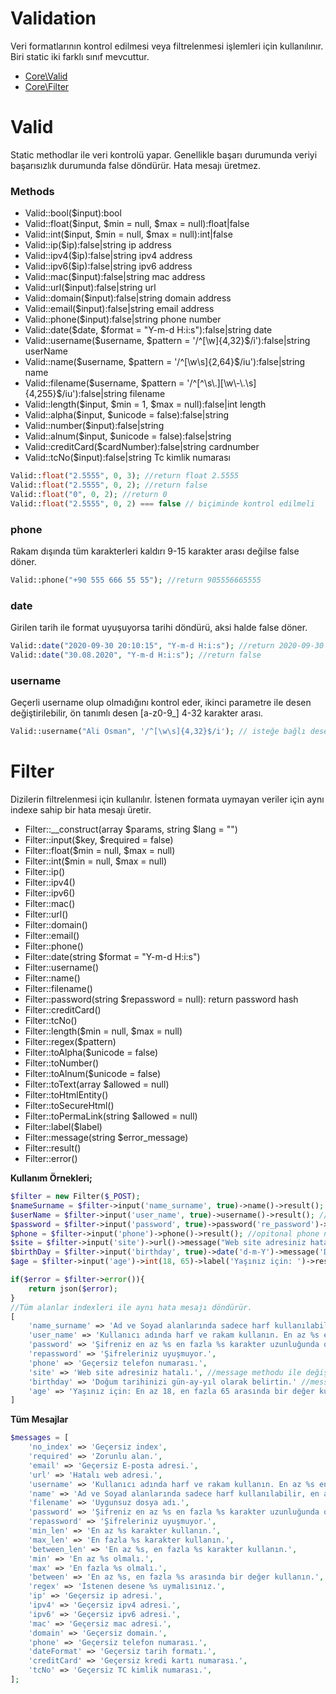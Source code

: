 # Validation

Veri formatlarının kontrol edilmesi veya filtrelenmesi işlemleri için kullanılınır. Biri static iki farklı sınıf mevcuttur.

- [Core\Valid](#Valid)
- [Core\Filter](#Filter)

# Valid  

Static methodlar ile veri kontrolü yapar. Genellikle başarı durumunda veriyi başarısızlık durumunda false döndürür. Hata mesajı üretmez.

### Methods

- Valid::bool($input):bool
- Valid::float($input, $min = null, $max = null):float|false
- Valid::int($input, $min = null, $max = null):int|false
- Valid::ip($ip):false|string ip address
- Valid::ipv4($ip):false|string ipv4 address
- Valid::ipv6($ip):false|string ipv6 address
- Valid::mac($input):false|string mac address
- Valid::url($input):false|string url
- Valid::domain($input):false|string domain address
- Valid::email($input):false|string email address
- Valid::phone($input):false|string phone number
- Valid::date($date, $format = "Y-m-d H:i:s"):false|string date
- Valid::username($username, $pattern = '/^[\w]{4,32}$/i'):false|string userName
- Valid::name($username, $pattern = '/^[\w\s]{2,64}$/iu'):false|string name
- Valid::filename($username, $pattern = '/^[^\s\.][\w\-\.\s]{4,255}$/iu'):false|string filename
- Valid::length($input, $min = 1, $max = null):false|int length
- Valid::alpha($input, $unicode = false):false|string
- Valid::number($input):false|string
- Valid::alnum($input, $unicode = false):false|string
- Valid::creditCard($cardNumber):false|string cardnumber
- Valid::tcNo($input):false|string Tc kimlik numarası

```php
Valid::float("2.5555", 0, 3); //return float 2.5555
Valid::float("2.5555", 0, 2); //return false
Valid::float("0", 0, 2); //return 0 
Valid::float("2.5555", 0, 2) === false // biçiminde kontrol edilmeli
```



### phone

Rakam dışında tüm karakterleri kaldırı 9-15 karakter arası değilse false döner.

```php
Valid::phone("+90 555 666 55 55"); //return 905556665555
```



### date

Girilen tarih ile format uyuşuyorsa tarihi döndürü, aksi halde false döner.

```php
Valid::date("2020-09-30 20:10:15", "Y-m-d H:i:s"); //return 2020-09-30 20:10:15
Valid::date("30.08.2020", "Y-m-d H:i:s"); //return false
```



### username

Geçerli username olup olmadığını kontrol eder, ikinci parametre ile desen değiştirilebilir, ön tanımlı desen [a-z0-9_]  4-32 karakter arası.

```php
Valid::username("Ali Osman", '/^[\w\s]{4,32}$/i'); // isteğe bağlı desen kullanılabilir 
```



# Filter

Dizilerin filtrelenmesi için kullanılır. İstenen formata uymayan veriler için aynı indexe sahip bir hata mesajı üretir.

- Filter::__construct(array $params, string $lang = "")
- Filter::input($key, $required = false)
- Filter::float($min = null, $max = null)
- Filter::int($min = null, $max = null)
- Filter::ip()
- Filter::ipv4()
- Filter::ipv6()
- Filter::mac()
- Filter::url()
- Filter::domain()
- Filter::email()
- Filter::phone()
- Filter::date(string $format = "Y-m-d H:i:s")
- Filter::username()
- Filter::name()
- Filter::filename()
- Filter::password(string $repassword = null): return password hash
- Filter::creditCard()
- Filter::tcNo()
- Filter::length($min = null, $max = null)
- Filter::regex($pattern)
- Filter::toAlpha($unicode = false)
- Filter::toNumber()
- Filter::toAlnum($unicode = false)
- Filter::toText(array $allowed = null) 
- Filter::toHtmlEntity()
- Filter::toSecureHtml()
- Filter::toPermaLink(string $allowed = null)
- Filter::label($label)
- Filter::message(string $error_message)
- Filter::result()
- Filter::error()



**Kullanım Örnekleri;**

```php
$filter = new Filter($_POST);
$nameSurname = $filter->input('name_surname', true)->name()->result(); //required name surname
$userName = $filter->input('user_name', true)->username()->result(); //required username
$password = $filter->input('password', true)->password('re_password')->result(); //required password and repassword
$phone = $filter->input('phone')->phone()->result(); //opitonal phone number
$site = $filter->input('site')->url()->message("Web site adresiniz hatalı.")->result();
$birthDay = $filter->input('birthday', true)->date('d-m-Y')->message('Doğum tarihinizi gün-ay-yıl olarak belirtin.')->result();
$age = $filter->input('age')->int(18, 65)->label('Yaşınız için: ')->result();

if($error = $filter->error()){
    return json($error);
}
//Tüm alanlar indexleri ile aynı hata mesajı döndürür.
[
    'name_surname' => 'Ad ve Soyad alanlarında sadece harf kullanılabilir, en az %s, en fazla %s karakter.',
    'user_name' => 'Kullanıcı adında harf ve rakam kullanın. En az %s en fazla %s karakter.',
    'password' => 'Şifreniz en az %s en fazla %s karakter uzunluğunda olmalı',
    'repassword' => 'Şifreleriniz uyuşmuyor.',
    'phone' => 'Geçersiz telefon numarası.',
    'site' => 'Web site adresiniz hatalı.', //message methodu ile değiştirildi
    'birthday' => 'Doğum tarihinizi gün-ay-yıl olarak belirtin.' //message methodu ile değiştirildi
    'age' => 'Yaşınız için: En az 18, en fazla 65 arasında bir değer kullanın.' //label methodu ile başına ekleme yapıldı
]
```

**Tüm Mesajlar**

```php
$messages = [
    'no_index' => 'Geçersiz index',
    'required' => 'Zorunlu alan.',
    'email' => 'Geçersiz E-posta adresi.',
    'url' => 'Hatalı web adresi.',
    'username' => 'Kullanıcı adında harf ve rakam kullanın. En az %s en fazla %s karakter.',
    'name' => 'Ad ve Soyad alanlarında sadece harf kullanılabilir, en az %s, en fazla %s karakter.',
    'filename' => 'Uygunsuz dosya adı.',
    'password' => 'Şifreniz en az %s en fazla %s karakter uzunluğunda olmalı',
    'repassword' => 'Şifreleriniz uyuşmuyor.',
    'min_len' => 'En az %s karakter kullanın.',
    'max_len' => 'En fazla %s karakter kullanın.',
    'between_len' => 'En az %s, en fazla %s karakter kullanın.',
    'min' => 'En az %s olmalı.',
    'max' => 'En fazla %s olmalı.',
    'between' => 'En az %s, en fazla %s arasında bir değer kullanın.',
    'regex' => 'İstenen desene %s uymalısınız.',
    'ip' => 'Geçersiz ip adresi.',
    'ipv4' => 'Geçersiz ipv4 adresi.',
    'ipv6' => 'Geçersiz ipv6 adresi.',
    'mac' => 'Geçersiz mac adresi.',
    'domain' => 'Geçersiz domain.',
    'phone' => 'Geçersiz telefon numarası.',
    'dateFormat' => 'Geçersiz tarih formatı.',
    'creditCard' => 'Geçersiz kredi kartı numarası.',
    'tcNo' => 'Geçersiz TC kimlik numarası.',
];
```
